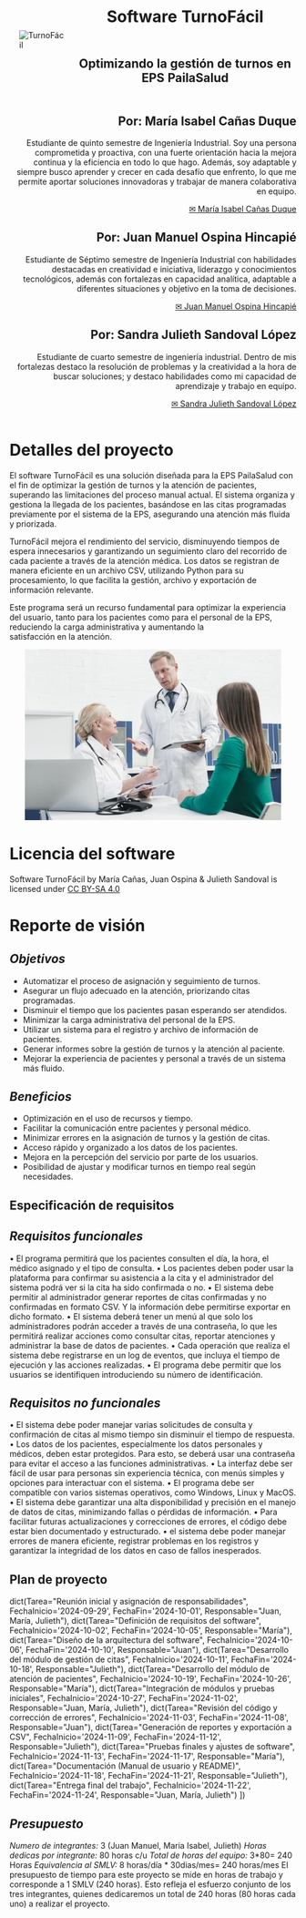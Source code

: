<div align="center">
<table>
    <thead>
        <tr>
            <td rowspan="3">
                <img alt="TurnoFácil" height="200px" src="https://raw.githubusercontent.com/mariaisabelcd/Trabajo-Final/refs/heads/main/images/logo%20turnof%C3%A1cil.png" hspace="10px" vspace="0px">
            </td>
            <td align="center">
                <h1><b>Software TurnoFácil</b></h1>
            </td>
        </tr>
        <tr>
            <td align="center">
                <h2><b>Optimizando la gestión de turnos en EPS PailaSalud</b></h2>
            </td>
        </tr>
    </thead>
</table>
</div>


<div align="right">
<h2> <b> Por: María Isabel Cañas Duque </b> </h2>
<p> Estudiante de quinto semestre de Ingeniería Industrial. Soy una persona comprometida y proactiva, con una fuerte orientación hacia la mejora continua y la eficiencia en todo lo que hago. Además, soy adaptable y siempre busco aprender y crecer en cada desafío que enfrento, lo que me permite aportar soluciones innovadoras y trabajar de manera colaborativa en equipo. </p>
<a href="mailto:maria.canasd@udea.edu.co"> ✉ María Isabel Cañas Duque </a>

<h2> <b> Por: Juan Manuel Ospina Hincapié </b> </h2>
<p> Estudiante de Séptimo semestre de Ingeniería Industrial con habilidades destacadas en creatividad e iniciativa, liderazgo y conocimientos tecnológicos, además con fortalezas en capacidad analítica, adaptable a diferentes situaciones y objetivo en la toma de decisiones. </p>
<a href="mailto:juan.ospina27@udea.edu.co"> ✉ Juan Manuel Ospina Hincapié </a>

<h2> <b> Por: Sandra Julieth Sandoval López </b> </h2>
<p> Estudiante de cuarto semestre de ingeniería industrial. Dentro de mis fortalezas destaco la resolución de problemas y la creatividad a la hora de buscar soluciones; y destaco habilidades como mi capacidad de aprendizaje y trabajo en equipo. </p>
<a href="mailto:julieth.sandoval@udea.edu.co"> ✉ Sandra Julieth Sandoval López </a>

</div>

<br>

# **Detalles del proyecto**
El software TurnoFácil es una solución diseñada para la EPS PailaSalud con el fin de optimizar la gestión de turnos y la atención de pacientes, superando las limitaciones del proceso manual actual. El sistema organiza y gestiona la llegada de los pacientes, basándose en las citas programadas previamente por el sistema de la EPS, asegurando una atención más fluida y priorizada.

TurnoFácil mejora el rendimiento del servicio, disminuyendo tiempos de espera innecesarios y garantizando un seguimiento claro del recorrido de cada paciente a través de la atención médica. Los datos se registran de manera eficiente en un archivo CSV, utilizando Python para su procesamiento, lo que facilita la gestión, archivo y exportación de información relevante.

Este programa será un recurso fundamental para optimizar la experiencia del usuario, tanto para los pacientes como para el personal de la EPS, reduciendo la carga administrativa y aumentando la satisfacción en la atención.

<div align="center">
    <img alt="Imagen representativa del proyecto" height="300px" src="https://raw.githubusercontent.com/mariaisabelcd/Trabajo-Final/refs/heads/main/images/atenci%C3%B3n%20turnof%C3%A1cil.jpg" hspace="10px" vspace="0px">
</div>

# **Licencia del software**
<p xmlns:cc="http://creativecommons.org/ns#" xmlns:dct="http://purl.org/dc/terms/"><span property="dct:title">Software TurnoFácil</span> by <span property="cc:attributionName">María Cañas, Juan Ospina & Julieth Sandoval</span> is licensed under <a href="https://creativecommons.org/licenses/by-sa/4.0/?ref=chooser-v1" target="_blank" rel="license noopener noreferrer" style="display:inline-block;">CC BY-SA 4.0<img style="height:22px!important;margin-left:3px;vertical-align:text-bottom;" src="https://mirrors.creativecommons.org/presskit/icons/cc.svg?ref=chooser-v1" alt=""><img style="height:22px!important;margin-left:3px;vertical-align:text-bottom;" src="https://mirrors.creativecommons.org/presskit/icons/by.svg?ref=chooser-v1" alt=""><img style="height:22px!important;margin-left:3px;vertical-align:text-bottom;" src="https://mirrors.creativecommons.org/presskit/icons/sa.svg?ref=chooser-v1" alt=""></a></p>

# **Reporte de visión**

## *Objetivos*
- Automatizar el proceso de asignación y seguimiento de turnos.
- Asegurar un flujo adecuado en la atención, priorizando citas programadas.
- Disminuir el tiempo que los pacientes pasan esperando ser atendidos.
- Minimizar la carga administrativa del personal de la EPS.
- Utilizar un sistema para el registro y archivo de información de pacientes.
- Generar informes sobre la gestión de turnos y la atención al paciente.
- Mejorar la experiencia de pacientes y personal a través de un sistema más fluido.

## *Beneficios*
- Optimización en el uso de recursos y tiempo.
- Facilitar la comunicación entre pacientes y personal médico.
- Minimizar errores en la asignación de turnos y la gestión de citas.
- Acceso rápido y organizado a los datos de los pacientes.
- Mejora en la percepción del servicio por parte de los usuarios.
- Posibilidad de ajustar y modificar turnos en tiempo real según necesidades.

## **Especificación de requisitos**

## *Requisitos funcionales*
•	El programa permitirá que los pacientes consulten el día, la hora, el médico asignado y el tipo de consulta.
•	Los pacientes deben poder usar la plataforma para confirmar su asistencia a la cita y el administrador del sistema podrá ver si la cita ha sido confirmada o no.
•	El sistema debe permitir al administrador generar reportes de citas confirmadas y no confirmadas en formato CSV. Y la información debe permitirse exportar en dicho formato.
•	El sistema deberá tener un menú al que solo los administradores podrán acceder a través de una contraseña, lo que les permitirá realizar acciones como consultar citas, reportar atenciones y administrar la base de datos de pacientes.
•	Cada operación que realiza el sistema debe registrarse en un log de eventos, que incluya el tiempo de ejecución y las acciones realizadas.
•	El programa debe permitir que los usuarios se identifiquen introduciendo su número de identificación.

## *Requisitos no funcionales*
•	El sistema debe poder manejar varias solicitudes de consulta y confirmación de citas al mismo tiempo sin disminuir el tiempo de respuesta.
•	Los datos de los pacientes, especialmente los datos personales y médicos, deben estar protegidos. Para esto, se deberá usar una contraseña para evitar el acceso a las funciones administrativas.
•	La interfaz debe ser fácil de usar para personas sin experiencia técnica, con menús simples y opciones para interactuar con el sistema.
•	El programa debe ser compatible con varios sistemas operativos, como Windows, Linux y MacOS.
•	El sistema debe garantizar una alta disponibilidad y precisión en el manejo de datos de citas, minimizando fallas o pérdidas de información.
•	Para facilitar futuras actualizaciones y correcciones de errores, el código debe estar bien documentado y estructurado.
•	el sistema debe poder manejar errores de manera eficiente, registrar problemas en los registros y garantizar la integridad de los datos en caso de fallos inesperados.

## **Plan de proyecto**

dict(Tarea="Reunión inicial y asignación de responsabilidades", FechaInicio='2024-09-29', FechaFin='2024-10-01', Responsable="Juan, María, Julieth"),
dict(Tarea="Definición de requisitos del software", FechaInicio='2024-10-02', FechaFin='2024-10-05', Responsable="María"),
dict(Tarea="Diseño de la arquitectura del software", FechaInicio='2024-10-06', FechaFin='2024-10-10', Responsable="Juan"),
dict(Tarea="Desarrollo del módulo de gestión de citas", FechaInicio='2024-10-11', FechaFin='2024-10-18', Responsable="Julieth"),
dict(Tarea="Desarrollo del módulo de atención de pacientes", FechaInicio='2024-10-19', FechaFin='2024-10-26', Responsable="María"),
dict(Tarea="Integración de módulos y pruebas iniciales", FechaInicio='2024-10-27', FechaFin='2024-11-02', Responsable="Juan, María, Julieth"),
dict(Tarea="Revisión del código y corrección de errores", FechaInicio='2024-11-03', FechaFin='2024-11-08', Responsable="Juan"),
dict(Tarea="Generación de reportes y exportación a CSV", FechaInicio='2024-11-09', FechaFin='2024-11-12', Responsable="Julieth"),
dict(Tarea="Pruebas finales y ajustes de software", FechaInicio='2024-11-13', FechaFin='2024-11-17', Responsable="María"),
dict(Tarea="Documentación (Manual de usuario y README)", FechaInicio='2024-11-18', FechaFin='2024-11-21', Responsable="Julieth"),
dict(Tarea="Entrega final del trabajo", FechaInicio='2024-11-22', FechaFin='2024-11-24', Responsable="Juan, María, Julieth")
])

## *Presupuesto*
*Numero de integrantes:* 3 (Juan Manuel, Maria Isabel, Julieth)
*Horas dedicas por integrante:* 80 horas c/u
*Total de horas del equipo:* 3*80= 240 Horas 
*Equivalencia al SMLV:* 8 horas/día * 30dias/mes= 240 horas/mes
El presupuesto de tiempo para este proyecto se mide en horas de trabajo y corresponde a 1 SMLV (240 horas). Esto refleja el esfuerzo conjunto de los tres integrantes, quienes dedicaremos un total de 240 horas (80 horas cada uno) a realizar el proyecto.
